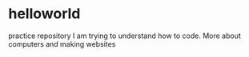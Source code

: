 # helloworld
practice repository 
I am trying to understand how to code. 
More about computers and making websites 
